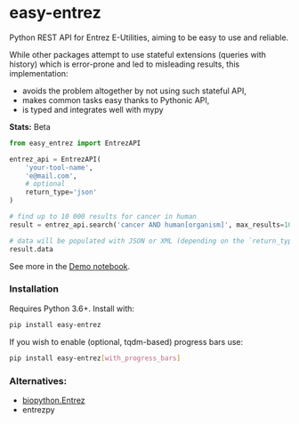 # easy-entrez

Python REST API for Entrez E-Utilities, aiming to  be easy to use and reliable.

While other packages attempt to use stateful extensions (queries with history) which is error-prone and led to misleading results, this implementation:
 - avoids the problem altogether by not using such stateful API,
 - makes common tasks easy thanks to Pythonic API,
 - is typed and integrates well with mypy

**Stats:** Beta

```python
from easy_entrez import EntrezAPI

entrez_api = EntrezAPI(
    'your-tool-name',
    'e@mail.com',
    # optional
    return_type='json'
)

# find up to 10 000 results for cancer in human
result = entrez_api.search('cancer AND human[organism]', max_results=10_000)

# data will be populated with JSON or XML (depending on the `return_type` value)
result.data
```

See more in the [Demo notebook](./Demo.ipynb).


### Installation

Requires Python 3.6+. Install with:


```bash
pip install easy-entrez
```

If you wish to enable (optional, tqdm-based) progress bars use:

```bash
pip install easy-entrez[with_progress_bars]
```

### Alternatives:

- [biopython.Entrez](https://biopython.org/docs/1.74/api/Bio.Entrez.html)
- entrezpy
